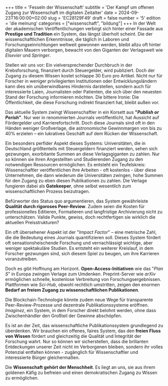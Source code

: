 +++
title = 'Fesseln der Wissenschaft'
subtitle = 'Der Kampf um offenen Zugang zur Wissenschaft im digitalen Zeitalter'
date = 2024-09-23T16:00:00+02:00
slug = 'EC28129F49'
draft = false
number = '5'
edition = 'die meinung'
categories = ["wissenschaft", "bildung"]
+++
In der Welt der akademischen Veröffentlichungen verbirgt sich hinter einer Fassade aus **Prestige und Tradition** ein System, das längst überholt scheint. Die der wissenschaftlichen Erkenntnisse, die täglich in Laboren und Forschungseinrichtungen weltweit gewonnen werden, bleibt allzu oft hinter digitalen Mauern verborgen, bewacht von den Giganten der Verlagswelt wie _Elsevier_ und *Springer*.

Stellen wir uns vor: Ein vielversprechender Durchbruch in der Krebsforschung, finanziert durch Steuergelder, wird publiziert. Doch der Zugang zu diesem Wissen kostet schlappe 30 Euro pro Artikel. Nicht nur für Forscher in weniger privilegierten Institutionen oder Entwicklungsländern kann dies ein unüberwindbares Hindernis darstellen, sondern auch für interessierte Laien, Journalisten oder Patienten, die sich über den neuesten Stand der Forschung informieren möchten. Die bittere Ironie: Die Öffentlichkeit, die diese Forschung indirekt finanziert hat, bleibt außen vor.

Das aktuelle System zwingt Wissenschaftler in ein Korsett aus **"*Publish or Perish*"**. Nur wer in renommierten Journals veröffentlicht, hat Aussicht auf Fördergelder und Karrierefortschritt. Doch diese Journals sind oft in den Händen weniger Großverlage, die astronomische Gewinnmargen von bis zu 40% erzielen – ein lukratives Geschäft auf dem Rücken der Wissenschaft.

Ein besonders perfider Aspekt dieses Systems: Universitäten, die in Deutschland größtenteils mit Steuergeldern finanziert werden, sehen sich gezwungen, exorbitante Summen an diese Verlagsgiganten zu zahlen. Nur so können sie ihren Angestellten und Studierenden Zugang zu den notwendigen Ressourcen ermöglichen. Es entsteht ein Teufelskreis: Wissenschaftler veröffentlichen ihre Arbeiten - oft kostenlos - über diese Unternehmen, die dann wiederum die Universitäten zwingen, hohe Summen für den Zugang zu eben diesen Publikationen zu zahlen. Die Verlage fungieren dabei als **Gatekeeper**, ohne selbst wesentlich zum wissenschaftlichen Prozess beizutragen.

Befürworter des Status quo argumentieren, das System gewährleiste **Qualität durch rigoroses Peer-Review**. Zudem seien die Kosten für professionelles Editieren, Formatieren und langfristige Archivierung nicht zu unterschätzen. Valide Punkte, gewiss, doch rechtfertigen sie wirklich die aktuellen Preisstrukturen?

Ein oft übersehener Aspekt ist der "*Impact Factor*" – eine metrische Zahl, die die Bedeutung eines Journals quantifizieren soll. Dieses System fördert oft sensationsheischende Forschung und vernachlässigt wichtige, aber weniger spektakuläre Studien. Es entsteht ein weiterer Kreislauf, in dem Forscher gezwungen sind, sich diesem Spiel zu beugen, um ihre Karrieren voranzutreiben.

Doch es gibt Hoffnung am Horizont. **Open-Access-Initiativen** wie das "*Plan S*" in Europa zwingen Verlage zum Umdenken. Preprint-Server wie *arXiv* ermöglichen schnelle, kostenlose Verbreitung von Forschungsergebnissen. Plattformen wie *Sci-Hub*, obwohl rechtlich umstritten, zeigen den enormen **Bedarf an freiem Zugang zu wissenschaftlichen Publikationen**.

Die Blockchain-Technologie könnte zudem neue Wege für transparente Peer-Review-Prozesse und dezentrale Publikationssysteme eröffnen. *Imaginez*, ein System, in dem Forscher direkt belohnt werden, ohne dass Zwischenhändler den Großteil der Gewinne abschöpfen.

Es ist an der Zeit, das wissenschaftliche Publikationssystem grundlegend zu überdenken. Wir brauchen ein offenes, faires System, das den **freien Fluss von Wissen** fördert und gleichzeitig die Qualität und Integrität der Forschung wahrt. Nur so können wir sicherstellen, dass die brillanten Entdeckungen unserer Zeit nicht im Verborgenen bleiben, sondern ihr volles Potenzial entfalten können - zugänglich für Wissenschaftler und interessierte Bürger gleichermaßen.

Die **Wissenschaft gehört der Menschheit**. Es liegt an uns, sie aus ihrem goldenen Käfig zu befreien und einen demokratischen Zugang zu Wissen zu ermöglichen.